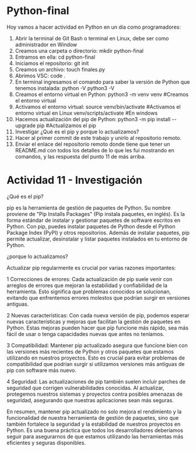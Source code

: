 # Python-final
Hoy vamos a hacer actividad en Python en un día como programadores:

1. Abrir la terminal de Git Bash o terminal en Linux, debe ser como administrador en Window
2. Creamos una carpeta o directorio: mkdir python-final
3. Entramos en ella: cd python-final
4. Iniciamos el repositorio: git init
5. Creamos un archivo: touch finales.py
6. Abrimos VSC: code .
7. En terminal ingresamos el comando para saber la versión de Python que tenemos instalada: python -V python3 -V
8. Creamos el entorno virtual en Python: python3 -m venv venv #Creamos el entorno virtual
9. Activamos el entorno virtual: source venv/bin/activate #Activamos el entorno virtual en Linux
venv/scripts/activate #En windows
10. Hacemos actualización del pip de Python: python3 -m pip install --upgrade pip #Actualizamos el pip
11. Investigar ¿Qué es el pip y porque lo actualizamos?
12. Hacer al primer commit de este trabajo y unirlo al repositorio remoto.
13. Enviar el enlace del repositorio remoto donde tiene que tener un README.md con todos los detalles de lo que les fui mostrando en comandos, y las respuesta del punto 11 de más arriba.
# Actividad 11 - Investigación
¿Qué es el pip?

pip es la herramienta de gestión de paquetes de Python. Su nombre proviene de "Pip Installs Packages" (Pip instala paquetes, en inglés).
Es la forma estándar de instalar y gestionar paquetes de software escritos en Python. Con pip, puedes instalar paquetes de Python desde 
el Python Package Index (PyPI) y otros repositorios. Además de instalar paquetes, pip permite actualizar, desinstalar y listar paquetes 
instalados en tu entorno de Python.

¿porque lo actualizamos?

Actualizar pip regularmente es crucial por varias razones importantes:

1 Correcciones de errores: Cada actualización de pip suele venir con arreglos de errores que mejoran la estabilidad y confiabilidad de la herramienta. 
Esto significa que problemas conocidos se solucionan, evitando que enfrentemos errores molestos que podrían surgir en versiones antiguas.

2 Nuevas características: Con cada nueva versión de pip, podemos esperar nuevas características y mejoras que facilitan la gestión de paquetes en Python. 
Estas mejoras pueden hacer que pip funcione más rápido, sea más fácil de usar o tenga capacidades nuevas que antes no teníamos.

3 Compatibilidad: Mantener pip actualizado asegura que funcione bien con las versiones más recientes de Python y otros paquetes que estamos utilizando en 
nuestros proyectos. Esto es crucial para evitar problemas de compatibilidad que podrían surgir si utilizamos versiones más antiguas de pip con software más nuevo.

4 Seguridad: Las actualizaciones de pip también suelen incluir parches de seguridad que corrigen vulnerabilidades conocidas. Al actualizar, protegemos 
nuestros sistemas y proyectos contra posibles amenazas de seguridad, asegurando que nuestras aplicaciones sean más seguras.

En resumen, mantener pip actualizado no solo mejora el rendimiento y la funcionalidad de nuestra herramienta de gestión de paquetes, sino que también 
fortalece la seguridad y la estabilidad de nuestros proyectos en Python. Es una buena práctica que todos los desarrolladores deberíamos seguir para asegurarnos 
de que estamos utilizando las herramientas más eficientes y seguras disponibles.
